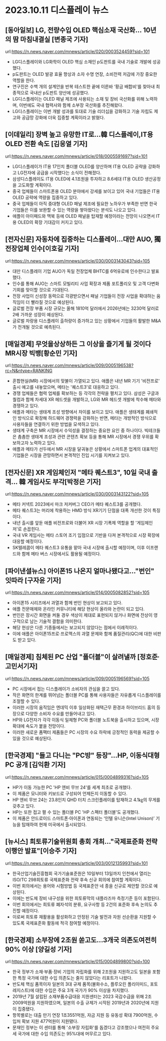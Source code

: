 # 2023.10.11 디스플레이 뉴스

## [동아일보] LG, 전량수입 OLED 핵심소재 국산화… 10년의 땀 마침내결실 [변종국 기자]
url:https://n.news.naver.com/mnews/article/020/0003524459?sid=101
- LG디스플레이와 LG화학이 OLED 핵심 소재인 p도판트를 국내 기술로 개발에 성공했다.
- p도판트는 OLED 발광 효율 향상과 소자 수명 연장, 소비전력 저감에 가장 중요한 역할을 한다.
- 연구진은 수백 개의 설계안을 반복 테스트한 끝에 이른바 ‘황금 배합비’를 찾아내 최종적으로 국내산 p도판트 양산에 성공했다.
- LG디스플레이는 OLED 패널 제조에 사용되는 소재 및 장비 국산화를 위해 노력하며, 이번에도 국내 협력사와 함께 소부장 국산화를 추진해왔다.
- LG디스플레이는 이번 개발 성과를 토대로 기술 리더십을 강화하고 기술 자립도 제고와 공급망 강화에 더욱 집중할 계획이라고 밝혔다.

## [이데일리] 장벽 높고 유망한 IT로…韓 디스플레이,IT용 OLED 전환 속도 [김응열 기자]
url:https://n.news.naver.com/mnews/article/018/0005591697?sid=101
- LG디스플레이가 IT용 17인치 폴더블 OLED를 양산하며 IT용 OLED 공략을 강화하고 LG전자에 공급을 시작했다는 소식이 전해졌다.
- 삼성디스플레이도 IT용 OLED에 4.1조원을 투자하고 8.6세대 IT용 OLED 생산공정을 고도화할 계획이다.
- 중국 업체들이 스마트폰용 OLED 분야에서 강세를 보이고 있어 국내 기업들은 IT용 OLED 공략에 역량을 집중하고 있다.
- 중국 업체들이 아직 중대형 OLED 패널 제조에 필요한 노하우가 부족한 반면 한국 기업들은 이를 보완할 수 있는 역량을 쌓아왔다는 분석도 나오고 있다.
- 애플이 아이패드와 맥북 등에 OLED 패널을 탑재할 예정이라는 전망이 나오면서 IT용 OLED의 확장 기대감이 커지고 있다.

## [전자신문] 자동차에 집중하는 디스플레이…대만 AUO, 獨 전장업체 인수[이호길 기자]
url:https://n.news.naver.com/mnews/article/030/0003143043?sid=105
- 대만 디스플레이 기업 AUO가 독일 전장업체 BHTC를 6억유로에 인수한다고 발표했다.
- 인수를 통해 AUO는 스마트 모빌리티 사업 확장과 제품 포트폴리오 및 고객 다변화 기회를 맞이할 것으로 기대된다.
- 전장 사업이 신성장 동력으로 각광받으면서 패널 기업들이 전장 사업을 확대하는 움직임이 더 빨라질 것으로 예상된다.
- 글로벌 전장 부품 시장 규모는 올해 1810억 달러에서 2026년에는 3230억 달러로 2배 가까운 성장이 예상된다.
- 글로벌 차량용 디스플레이 출하량이 증가하고 있는 상황에서 기업들의 활발한 M&A가 전개될 것으로 예측된다.

## [매일경제] 무엇을상상하든 그 이상을 즐기게 될 것이다MR시장 빅뱅[황순민 기자]
url:https://n.news.naver.com/mnews/article/009/0005196538?rc=N&ntype=RANKING
- 혼합현실(MR) 시장에서의 맞불이 가열되고 있다. 애플은 내년 MR 기기 '비전프로' 출시 예고를 내놓았으며, 메타는 '퀘스트3'로 대응하고 있다.
- 경쟁 업체들은 협력 업체를 확보하는 등 각각의 전략을 펼치고 있다. 삼성은 구글과 퀄컴과 함께 차세대 XR 헤드셋을 개발하고, LG와 MR 헤드셋 개발에 착수해 메타와 경쟁하고 있다.
- 애플과 메타는 생태계 조성 방향에서 차이를 보이고 있다. 애플은 생태계를 폐쇄적인 방식으로 확장해 하드웨어 경쟁력을 강화하는 반면, 메타는 개방적인 방식으로 사용자들을 연결하기 위한 방법을 모색하고 있다.
- 생태계 구축은 MR 시장에서 수익성을 결정하는 중요한 요인 중 하나이다. 빅테크들은 촘촘한 생태계 조성과 관련 콘텐츠 확보 등을 통해 MR 시장에서 경쟁 우위를 확보하고자 노력하고 있다.
- 애플과 메타가 선두에서 MR 시장을 달궈놓은 상황에서 스마트폰 업계의 대표적인 기업들은 시장을 관망하면서 본격적인 진입 시기를 지켜보고 있다.

## [전자신문] XR 게임체인저 "메타 퀘스트3", 10일 국내 출격... 韓 게임사도 부각[박정은 기자]
url:https://n.news.naver.com/mnews/article/030/0003143122?sid=105
- 메타 커넥트 2023에서 마크 저커버그 CEO가 메타 퀘스트3를 공개했다.
- 메타 퀘스트3는 머리에 착용하는 HMD 방식 XR기기 단점을 대폭 개선한 것이 특징이다.
- 내년 출시를 앞둔 애플 비전프로와 더불어 XR 시장 기폭제 역할을 할 '게임체인저'로 손꼽힌다.
- 국내 VR 게임사는 메타 스토어 조기 입점으로 기반을 다져 본격적으로 시장 확장에 대응할 예정이다.
- SK텔레콤이 메타 퀘스트3 유통을 맡아 국내 시장에 출시할 예정이며, 이후 이프랜드와 함께 메타 버스 시장에서도 활용될 예정이다.

## [파이낸셜뉴스] 아이폰15 나온지 얼마나됐다고..."번인" 잇따라 [구자윤 기자]
url:https://n.news.naver.com/mnews/article/014/0005082852?sid=105
- 아이폰15 시리즈에서 과열과 함께 번인 현상이 보고되고 있다.
- 애플 전문매체와 온라인 커뮤니티에 해당 현상이 올라와 논란이 되고 있다.
- 번인은 장시간 화면을 켜둘 경우 색상이 제대로 표현되지 않거나 화면에 잔상이 영구적으로 남는 기술적 결함을 의미한다.
- 해당 현상은 다른 기종들에서는 보고되지 않았다는 점에서 이례적이다.
- 이에 애플은 아이폰15프로·프로맥스의 과열 문제와 함께 품질관리(QC)에 대한 비판도 받고 있다.

## [매일경제] 침체된 PC 산업 "폴더블"이 살려낼까 [정호준∙고민서기자]
url:https://n.news.naver.com/mnews/article/009/0005196569?sid=105
- PC 시장에서 접는 디스플레이가 소비자의 관심을 끌고 있다.
- 작은 화면의 한계를 뛰어넘는 폴더블 PC를 통해 사용자들은 자유롭게 디스플레이를 조절할 수 있다.
- 이러한 시장의 움직임은 엔데믹 이후 일상화된 재택근무 환경과 하이브리드 홈의 등장으로 다양한 소비자 수요를 만들어내고 있다.
- HP와 LG전자가 각각 이동식 일체형 PC와 폴더블 노트북을 출시하고 있으며, 시장 확대에 속도가 붙을 전망이다.
- 이러한 새로운 폼팩터 제품들은 PC 시장의 수요 하락에 긍정적인 동력을 제공할 수 있을 것으로 예상된다.

## [한국경제] "들고 다니는 "PC방" 등장"…HP, 이동식대형 PC 공개 [김익환 기자]
url:https://n.news.naver.com/mnews/article/015/0004899316?sid=105
- HP가 이동 가능한 PC 'HP 엔비 무브 24'를 세계 최초로 공개했다.
- 이 제품은 모니터와 키보드로 구성되어 언제든지 이동할 수 있다.
- HP 엔비 무브 24는 23.8인치 QHD 터치 스크린플레이를 탑재하고 4.1㎏의 무게를 갖추고 있다.
- HP는 또한 접고 펼 수 있는 폴더블 PC 'HP 스펙터 폴더블'도 공개했다.
- 이 제품은 안드로이드 스마트폰·아이폰과 연동되는 ‘인텔 유니슨(Intel Unison)’ 기능을 탑재하여 현재 미국에서 출시되었다.

## [뉴시스] 희토류기술위원회 총회 개최…"국제표준화 전략 이행안 발표"[이승주 기자]
url:https://n.news.naver.com/mnews/article/003/0012135993?sid=101
- 한국산업기술진흥협회 국가기술표준원은 10일부터 13일까지 인천에서 열리는 ISO/TC 298희토류 국제표준화 전략 후속 신규 회의에 참여할 계획이다.
- 이번 회의에서는 용어와 시험방법 등 국제표준안 네 종을 신규로 제안할 것으로 예상된다.
- 이에는 반도체 장비 내구성을 위한 희토류막의 내플라즈마 측정기준 등이 포함된다.
- 이번 회의에서는 희토류 폐자석의 분류, 요구사항 등 2건의 표준화 후속 논의도 추진할 예정이다.
- 이로써 희토류 재활용을 활성화하고 안정된 기술 발전과 자원 선순환을 지원할 수 있도록 국제표준화 활동에 적극 참여할 예정이다.

## [한국경제] 소부장에 2조원 쏟고도…3개국 의존도여전히 90% 이상 [양길성 기자]
url:https://n.news.naver.com/mnews/article/015/0004899800?sid=100
- 한국 정부가 소재·부품·장비 기업의 자립화를 위해 2조원을 지원하고도 일본을 포함한 특정 국가에 대한 수입 의존도는 줄지 않았다는 리포트가 나왔다.
- 반도체 핵심 품목이자 일본의 3대 규제 품목(불화수소, 플루오린 폴리이미드, 포토레지스트)에 대한 수입은 주요 3개 국가가 90% 이상을 차지했다.
- 2019년 7월 설립된 소재부품수급대응 지원센터는 2023 국감수급을 위해 2조2009억원을 지원하였으며, 일본의 수출 규제가 시작된 2019년과 2020년에 지원이 집중됐다.
- 항목별로는 대출 만기 연장 1조3551억원, 자금 지원 등 유동성 확대 7900억원, 수입처 확보 지원 477억원이 지원됐다.
- 문재인 정부는 이 센터를 통해 '소부장 자립화'를 돕겠다고 강조했으나 여전히 주요 세 국가에 대한 수입 의존도는 95%대에 머무르고 있다.